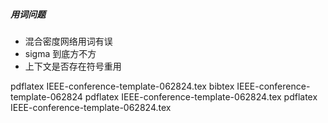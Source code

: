 ##### 用词问题
- 混合密度网络用词有误
- sigma 到底方不方
- 上下文是否存在符号重用


pdflatex IEEE-conference-template-062824.tex
bibtex IEEE-conference-template-062824
pdflatex IEEE-conference-template-062824.tex
pdflatex IEEE-conference-template-062824.tex